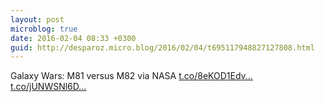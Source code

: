 ```yaml
---
layout: post
microblog: true
date: 2016-02-04 08:33 +0300
guid: http://desparoz.micro.blog/2016/02/04/t695117948827127808.html
---
```

Galaxy Wars: M81 versus M82   via NASA [t.co/8eKOD1Edv...](https://t.co/8eKOD1Edv3) [t.co/jUNWSNl6D...](https://t.co/jUNWSNl6Di)
